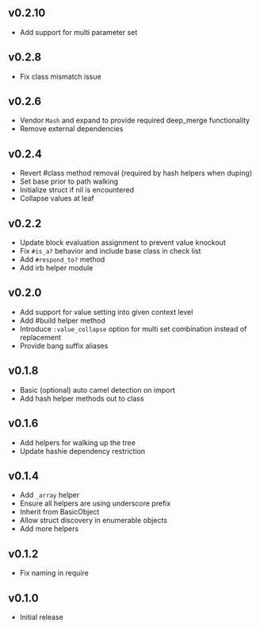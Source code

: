 ## v0.2.10
* Add support for multi parameter set

## v0.2.8
* Fix class mismatch issue

## v0.2.6
* Vendor `Mash` and expand to provide required deep_merge functionality
* Remove external dependencies

## v0.2.4
* Revert #class method removal (required by hash helpers when duping)
* Set base prior to path walking
* Initialize struct if nil is encountered
* Collapse values at leaf

## v0.2.2
* Update block evaluation assignment to prevent value knockout
* Fix `#is_a?` behavior and include base class in check list
* Add `#respond_to?` method
* Add irb helper module

## v0.2.0
* Add support for value setting into given context level
* Add #build helper method
* Introduce `:value_collapse` option for multi set combination instead of replacement
* Provide bang suffix aliases

## v0.1.8
* Basic (optional) auto camel detection on import
* Add hash helper methods out to class

## v0.1.6
* Add helpers for walking up the tree
* Update hashie dependency restriction

## v0.1.4
* Add `_array` helper
* Ensure all helpers are using underscore prefix
* Inherit from BasicObject
* Allow struct discovery in enumerable objects
* Add more helpers

## v0.1.2
* Fix naming in require

## v0.1.0
* Initial release
